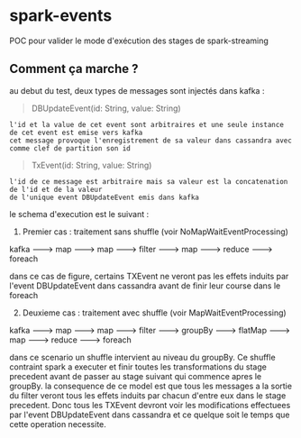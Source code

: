 # spark-events
POC pour valider le mode d'exécution des stages de spark-streaming

## Comment ça marche ?

au debut du test, deux types de messages sont injectés dans kafka :

 > DBUpdateEvent(id: String, value: String)
   
    l'id et la value de cet event sont arbitraires et une seule instance de cet event est emise vers kafka
    cet message provoque l'enregistrement de sa valeur dans cassandra avec comme clef de partition son id
 
 > TxEvent(id: String, value: String)
    
    l'id de ce message est arbitraire mais sa valeur est la concatenation de l'id et de la valeur 
    de l'unique event DBUpdateEvent emis dans kafka

le schema d'execution est le suivant :

1. Premier cas : traitement sans shuffle (voir NoMapWaitEventProcessing)
 
  kafka ---> map ---> map ---> filter ---> map ---> reduce ---> foreach
  
  dans ce cas de figure, certains TXEvent ne veront pas les effets induits par l'event DBUpdateEvent
  dans cassandra avant de finir leur course dans le foreach
  
2. Deuxieme cas : traitement avec shuffle (voir MapWaitEventProcessing)

  kafka ---> map ---> map ---> filter ---> groupBy ---> flatMap ---> map ---> reduce ---> foreach
  
  dans ce scenario un shuffle intervient au niveau du groupBy. Ce shuffle contraint spark a executer et finir
  toutes les transformations du stage precedent avant de passer au stage suivant qui commence apres le groupBy.
  la consequence de ce model est que tous les messages a la sortie du filter veront tous les effets induits
  par chacun d'entre eux dans le stage precedent. Donc tous les TXEvent devront voir les modifications effectuees
  par l'event DBUpdateEvent dans cassandra et ce quelque soit le temps que cette operation necessite.
   
   

